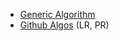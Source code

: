 - [Generic Algorithm](http://outlace.com/miniga_addendum.html)
- [Github Algos](https://github.com/jakevdp/PythonDataScienceHandbook/tree/master/notebooks) (LR, PR)